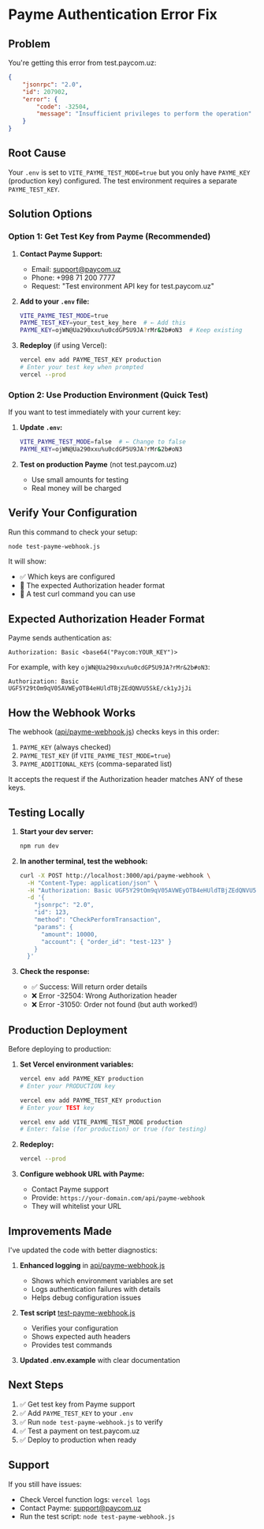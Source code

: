 # Payme Authentication Error Fix

## Problem
You're getting this error from test.paycom.uz:
```json
{
    "jsonrpc": "2.0",
    "id": 207902,
    "error": {
        "code": -32504,
        "message": "Insufficient privileges to perform the operation"
    }
}
```

## Root Cause
Your `.env` is set to `VITE_PAYME_TEST_MODE=true` but you only have `PAYME_KEY` (production key) configured. The test environment requires a separate `PAYME_TEST_KEY`.

## Solution Options

### Option 1: Get Test Key from Payme (Recommended)

1. **Contact Payme Support:**
   - Email: support@paycom.uz
   - Phone: +998 71 200 7777
   - Request: "Test environment API key for test.paycom.uz"

2. **Add to your `.env` file:**
   ```bash
   VITE_PAYME_TEST_MODE=true
   PAYME_TEST_KEY=your_test_key_here  # ← Add this
   PAYME_KEY=ojWN@Ua290xxu%u0cdGP5U9JA?rMr&2b#oN3  # Keep existing
   ```

3. **Redeploy** (if using Vercel):
   ```bash
   vercel env add PAYME_TEST_KEY production
   # Enter your test key when prompted
   vercel --prod
   ```

### Option 2: Use Production Environment (Quick Test)

If you want to test immediately with your current key:

1. **Update `.env`:**
   ```bash
   VITE_PAYME_TEST_MODE=false  # ← Change to false
   PAYME_KEY=ojWN@Ua290xxu%u0cdGP5U9JA?rMr&2b#oN3
   ```

2. **Test on production Payme** (not test.paycom.uz)
   - Use small amounts for testing
   - Real money will be charged

## Verify Your Configuration

Run this command to check your setup:
```bash
node test-payme-webhook.js
```

It will show:
- ✅ Which keys are configured
- 🔐 The expected Authorization header format
- 📝 A test curl command you can use

## Expected Authorization Header Format

Payme sends authentication as:
```
Authorization: Basic <base64("Paycom:YOUR_KEY")>
```

For example, with key `ojWN@Ua290xxu%u0cdGP5U9JA?rMr&2b#oN3`:
```
Authorization: Basic UGF5Y29tOm9qV05AVWEyOTB4eHUldTBjZEdQNVU5SkE/ck1yJjJi
```

## How the Webhook Works

The webhook ([api/payme-webhook.js](api/payme-webhook.js#L17-L34)) checks keys in this order:

1. `PAYME_KEY` (always checked)
2. `PAYME_TEST_KEY` (if `VITE_PAYME_TEST_MODE=true`)
3. `PAYME_ADDITIONAL_KEYS` (comma-separated list)

It accepts the request if the Authorization header matches ANY of these keys.

## Testing Locally

1. **Start your dev server:**
   ```bash
   npm run dev
   ```

2. **In another terminal, test the webhook:**
   ```bash
   curl -X POST http://localhost:3000/api/payme-webhook \
     -H "Content-Type: application/json" \
     -H "Authorization: Basic UGF5Y29tOm9qV05AVWEyOTB4eHUldTBjZEdQNVU5SkE/ck1yJjJi" \
     -d '{
       "jsonrpc": "2.0",
       "id": 123,
       "method": "CheckPerformTransaction",
       "params": {
         "amount": 10000,
         "account": { "order_id": "test-123" }
       }
     }'
   ```

3. **Check the response:**
   - ✅ Success: Will return order details
   - ❌ Error -32504: Wrong Authorization header
   - ❌ Error -31050: Order not found (but auth worked!)

## Production Deployment

Before deploying to production:

1. **Set Vercel environment variables:**
   ```bash
   vercel env add PAYME_KEY production
   # Enter your PRODUCTION key

   vercel env add PAYME_TEST_KEY production
   # Enter your TEST key

   vercel env add VITE_PAYME_TEST_MODE production
   # Enter: false (for production) or true (for testing)
   ```

2. **Redeploy:**
   ```bash
   vercel --prod
   ```

3. **Configure webhook URL with Payme:**
   - Contact Payme support
   - Provide: `https://your-domain.com/api/payme-webhook`
   - They will whitelist your URL

## Improvements Made

I've updated the code with better diagnostics:

1. **Enhanced logging** in [api/payme-webhook.js](api/payme-webhook.js#L37-L62)
   - Shows which environment variables are set
   - Logs authentication failures with details
   - Helps debug configuration issues

2. **Test script** [test-payme-webhook.js](test-payme-webhook.js)
   - Verifies your configuration
   - Shows expected auth headers
   - Provides test commands

3. **Updated .env.example** with clear documentation

## Next Steps

1. ✅ Get test key from Payme support
2. ✅ Add `PAYME_TEST_KEY` to your `.env`
3. ✅ Run `node test-payme-webhook.js` to verify
4. ✅ Test a payment on test.paycom.uz
5. ✅ Deploy to production when ready

## Support

If you still have issues:
- Check Vercel function logs: `vercel logs`
- Contact Payme: support@paycom.uz
- Run the test script: `node test-payme-webhook.js`
